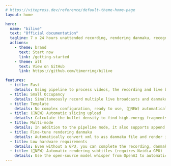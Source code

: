 ```yaml
---
# https://vitepress.dev/reference/default-theme-home-page
layout: home

hero:
  name: "bilive"
  text: "Official documentation"
  tagline: 7 x 24 hours unattended recording, rendering danmaku, recognizing subtitles, automatic slicing, automatic uploading, compatible with low-configuration machines, start the project, then everyone can be a recorder.
  actions:
    - theme: brand
      text: Start now
      link: /getting-started
    - theme: alt
      text: View on GitHub
      link: https://github.com/timerring/bilive

features:
  - title: Fast
    details: Using pipeline to process videos, the recording and live broadcast difference is half an hour, and the recording can be uploaded before the broadcast ends!
  - title: Small Occupancy
    details: Simultaneously record multiple live broadcasts and danmaku (including normal danmaku, paid danmaku, and gift ship information), and run in a small space.
  - title: Template
    details: No complex configuration, ready to use, (🎉NEW) automatically fetch related popular tags through the bilibili search suggestion interface.
  - title: (🎉NEW) Automatic slicing upload
    details: Calculate the bullet density to find high-energy fragments and slice them, combine the multi-modal video understanding model GLM-4V-PLUS to automatically generate interesting slice titles and content, and upload them.
  - title: Multi-mode
    details: In addition to the pipeline mode, it also supports append and merge modes, and can automatically detect and merge video streams that are segmented due to network issues or live connection issues.
  - title: Fine-tune rendering danmaku
    details: Automatically convert xml to ass danmaku file and render it to the video to form a video with danmaku, and upload it automatically. There are fine-tune rendering parameters for different video resolutions.
  - title: Low hardware requirements
    details: Even without a GPU, you can complete the recording, danmaku rendering, and uploading process with the most basic single-core CPU and the lowest memory, and there is no minimum configuration requirement. 10-year-old computers or servers can still be used!
  - title: (🎉NEW) Automatic rendering subtitles (requires Nvidia GPU)
    details: Use the open-source model whisper from OpenAI to automatically recognize the audio in the video and convert it to subtitles and render it to the video.
---
```


